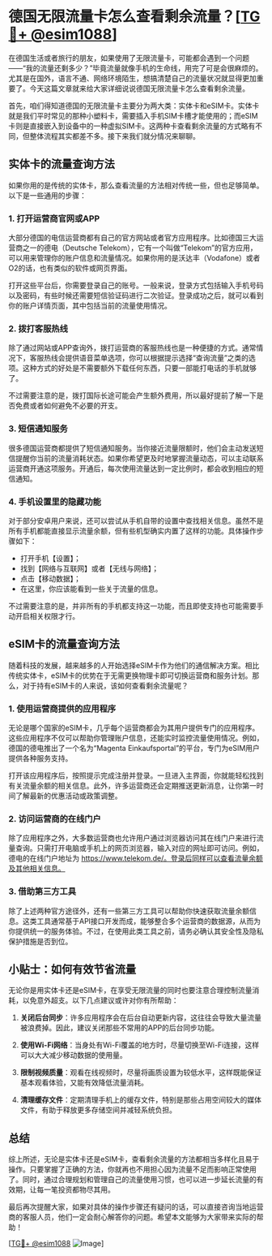 # 德国无限流量卡怎么查看剩余流量？[[TG💪+ @esim1088](https://t.me/s/esim1088)]

在德国生活或者旅行的朋友，如果使用了无限流量卡，可能都会遇到一个问题——“我的流量还剩多少？”毕竟流量就像手机的生命线，用完了可是会很麻烦的。尤其是在国外，语言不通、网络环境陌生，想搞清楚自己的流量状况就显得更加重要了。今天这篇文章就来给大家详细说说德国无限流量卡怎么查看剩余流量。

首先，咱们得知道德国的无限流量卡主要分为两大类：实体卡和eSIM卡。实体卡就是我们平时常见的那种小塑料卡，需要插入手机SIM卡槽才能使用的；而eSIM卡则是直接嵌入到设备中的一种虚拟SIM卡。这两种卡查看剩余流量的方式略有不同，但整体流程其实都差不多。接下来我们就分情况来聊聊。

## 实体卡的流量查询方法

如果你用的是传统的实体卡，那么查看流量的方法相对传统一些，但也足够简单。以下是一些通用的步骤：

### 1. 打开运营商官网或APP

大部分德国的电信运营商都有自己的官方网站或者官方应用程序。比如德国三大运营商之一的德电（Deutsche Telekom），它有一个叫做“Telekom”的官方应用，可以用来管理你的账户信息和流量情况。如果你用的是沃达丰（Vodafone）或者O2的话，也有类似的软件或网页界面。

打开这些平台后，你需要登录自己的账号。一般来说，登录方式包括输入手机号码以及密码，有些时候还需要短信验证码进行二次验证。登录成功之后，就可以看到你的账户详情页面，其中包括当前的流量使用情况。

### 2. 拨打客服热线

除了通过网站或APP查询外，拨打运营商的客服热线也是一种便捷的方式。通常情况下，客服热线会提供语音菜单选项，你可以根据提示选择“查询流量”之类的选项。这种方式的好处是不需要额外下载任何东西，只要一部能打电话的手机就够了。

不过需要注意的是，拨打国际长途可能会产生额外费用，所以最好提前了解一下是否免费或者如何避免不必要的开支。

### 3. 短信通知服务

很多德国运营商都提供了短信通知服务。当你接近流量限额时，他们会主动发送短信提醒你当前的流量消耗状态。如果你希望更及时地掌握流量动态，可以主动联系运营商开通这项服务。开通后，每次使用流量达到一定比例时，都会收到相应的短信通知。

### 4. 手机设置里的隐藏功能

对于部分安卓用户来说，还可以尝试从手机自带的设置中查找相关信息。虽然不是所有手机都能直接显示流量余额，但有些机型确实内置了这样的功能。具体操作步骤如下：
- 打开手机【设置】；
- 找到【网络与互联网】或者【无线与网络】；
- 点击【移动数据】；
- 在这里，你应该能看到一些关于流量的信息。

不过需要注意的是，并非所有的手机都支持这一功能，而且即使支持也可能需要手动开启相关权限才行。

## eSIM卡的流量查询方法

随着科技的发展，越来越多的人开始选择eSIM卡作为他们的通信解决方案。相比传统实体卡，eSIM卡的优势在于无需更换物理卡即可切换运营商和服务计划。那么，对于持有eSIM卡的人来说，该如何查看剩余流量呢？

### 1. 使用运营商提供的应用程序

无论是哪个国家的eSIM卡，几乎每个运营商都会为其用户提供专门的应用程序。这些应用程序不仅可以帮助你管理账户信息，还能实时监控流量使用情况。例如，德国的德电推出了一个名为“Magenta Einkaufsportal”的平台，专门为eSIM用户提供各种服务支持。

打开该应用程序后，按照提示完成注册并登录。一旦进入主界面，你就能轻松找到有关流量余额的相关信息。此外，许多运营商还会定期推送更新消息，让你第一时间了解最新的优惠活动或政策调整。

### 2. 访问运营商的在线门户

除了应用程序之外，大多数运营商也允许用户通过浏览器访问其在线门户来进行流量查询。只需打开电脑或手机上的网页浏览器，输入对应的网址即可访问。例如，德电的在线门户地址为 https://www.telekom.de/。登录后同样可以查看流量余额及其他相关信息。

### 3. 借助第三方工具

除了上述两种官方途径外，还有一些第三方工具可以帮助你快速获取流量余额信息。这类工具通常基于API接口开发而成，能够整合多个运营商的数据源，从而为你提供统一的服务体验。不过，在使用此类工具之前，请务必确认其安全性及隐私保护措施是否到位。

## 小贴士：如何有效节省流量

无论你是用实体卡还是eSIM卡，在享受无限流量的同时也要注意合理控制流量消耗，以免意外超支。以下几点建议或许对你有所帮助：

1. **关闭后台同步**：许多应用程序会在后台自动更新内容，这往往会导致大量流量被浪费掉。因此，建议关闭那些不常用的APP的后台同步功能。
   
2. **使用Wi-Fi网络**：当身处有Wi-Fi覆盖的地方时，尽量切换至Wi-Fi连接，这样可以大大减少移动数据的使用量。

3. **限制视频质量**：观看在线视频时，尽量将画质设置为较低水平，这样既能保证基本观看体验，又能有效降低流量消耗。

4. **清理缓存文件**：定期清理手机上的缓存文件，特别是那些占用空间较大的媒体文件，有助于释放更多存储空间并减轻系统负担。

## 总结

综上所述，无论是实体卡还是eSIM卡，查看剩余流量的方法都相当多样化且易于操作。只要掌握了正确的方法，你就再也不用担心因为流量不足而影响正常使用了。同时，通过合理规划和管理自己的流量使用习惯，也可以进一步延长流量的有效期，让每一笔投资都物尽其用。

最后再次提醒大家，如果对具体的操作步骤还有疑问的话，可以直接咨询当地运营商的客服人员，他们一定会耐心解答你的问题。希望本文能够为大家带来实际的帮助！

[[TG💪+ @esim1088](https://t.me/s/esim1088) ![Image](https://i.postimg.cc/4NQfJmqS/Snipaste-2025-05-13-00-14-12.png)]
